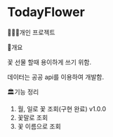 # TodayFlower
👨🏼‍💻개인 프로젝트


📖개요

꽃 선물 할때 용이하게 쓰기 위함.

데이터는 공공 api를 이용하여 개발함.


🏛기능 정리

1. 월, 일로 꽃 조회(구현 완료) v1.0.0
2. 꽃말로 조회
3. 꽃 이름으로 조회

